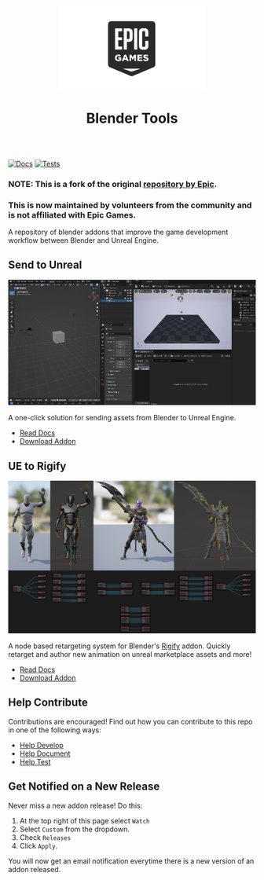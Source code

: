 <p align="center">
  <img width="300" src="https://github.com/poly-hammer/BlenderTools/blob/main/docs/images/1.png?raw=true" alt="icon"/>
</p>
<h1 align="center">Blender Tools</h1>
<br></br>

[![Docs](https://github.com/poly-hammer/BlenderTools/actions/workflows/docs.yml/badge.svg)](https://github.com/poly-hammer/BlenderTools/actions/workflows/docs.yml)
[![Tests](https://github.com/poly-hammer/BlenderTools/actions/workflows/tests-lts.yml/badge.svg)](https://github.com/poly-hammer/BlenderTools/actions/workflows/tests-lts.yml)



### NOTE: This is a fork of the original [repository by Epic](https://github.com/EpicGamesExt/BlenderTools). 
### This is now maintained by volunteers from the community and is not affiliated with Epic Games. 

A repository of blender addons that improve the game development workflow between Blender and Unreal Engine.


## Send to Unreal

![4](docs/images/send2ue/4.gif)

A one-click solution for sending assets from Blender to Unreal Engine.

* [Read Docs](https://poly-hammer.github.io/BlenderTools/send2ue/)
* [Download Addon](https://github.com/poly-hammer/BlenderTools/releases?q=Send+to+Unreal&expanded=true)


## UE to Rigify

![2](./docs/images/ue2rigify/2.png)

A node based retargeting system for Blender's
[Rigify](https://docs.blender.org/manual/en/latest/addons/rigging/rigify/index.html) addon. Quickly retarget and author
new animation on unreal marketplace assets and more!

* [Read Docs](https://poly-hammer.github.io/BlenderTools/ue2rigify/)
* [Download Addon](https://github.com/poly-hammer/BlenderTools/releases?q=UE+to+Rigify&expanded=true)


## Help Contribute
Contributions are encouraged! Find out how you can contribute to this repo in one of the following ways:

* [Help Develop](https://poly-hammer.github.io/BlenderTools/contributing/development.html)
* [Help Document](https://poly-hammer.github.io/BlenderTools/contributing/documentation.html)
* [Help Test](https://poly-hammer.github.io/BlenderTools/contributing/testing.html)


## Get Notified on a New Release
Never miss a new addon release! Do this:
1. At the top right of this page select `Watch`
1. Select `Custom` from the dropdown.
1. Check `Releases`
1. Click `Apply`.

You will now get an email notification everytime there is a new version of an addon released.


